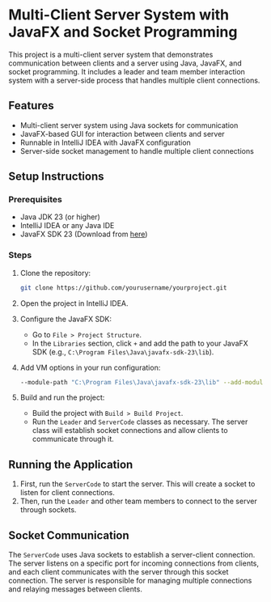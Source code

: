 # Multi-Client Server System with JavaFX and Socket Programming

This project is a multi-client server system that demonstrates 
communication between clients and a server using Java, JavaFX, and socket 
programming. It includes a leader and team member interaction system with a 
server-side process that handles multiple client connections.

## Features

- Multi-client server system using Java sockets for communication
- JavaFX-based GUI for interaction between clients and server
- Runnable in IntelliJ IDEA with JavaFX configuration
- Server-side socket management to handle multiple client connections

## Setup Instructions

### Prerequisites

- Java JDK 23 (or higher)
- IntelliJ IDEA or any Java IDE
- JavaFX SDK 23 (Download from [here](https://gluonhq.com/products/javafx/))

### Steps

1. Clone the repository:
   ```bash
   git clone https://github.com/yourusername/yourproject.git
   ```

2. Open the project in IntelliJ IDEA.

3. Configure the JavaFX SDK:
   - Go to `File > Project Structure`.
   - In the `Libraries` section, click `+` and add the path to your JavaFX SDK (e.g., `C:\Program Files\Java\javafx-sdk-23\lib`).

4. Add VM options in your run configuration:
   ```bash
   --module-path "C:\Program Files\Java\javafx-sdk-23\lib" --add-modules javafx.controls,javafx.fxml
   ```

5. Build and run the project:
   - Build the project with `Build > Build Project`.
   - Run the `Leader` and `ServerCode` classes as necessary. The server class will establish socket connections and allow clients to communicate through it.

## Running the Application

1. First, run the `ServerCode` to start the server. This will create a socket to listen for client connections.
2. Then, run the `Leader` and other team members to connect to the server through sockets.

## Socket Communication

The `ServerCode` uses Java sockets to establish a server-client connection. The server listens on a specific port for incoming connections from clients, and each client communicates with the server through this socket connection. The server is responsible for managing multiple connections and relaying messages between clients.
